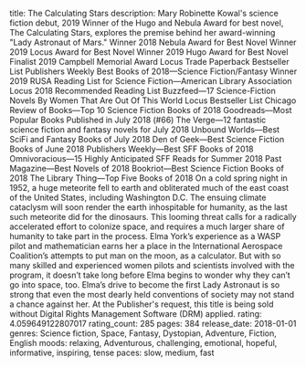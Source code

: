 title: The Calculating Stars
description: Mary Robinette Kowal's science fiction debut, 2019 Winner of the Hugo and Nebula Award for best novel, The Calculating Stars, explores the premise behind her award-winning "Lady Astronaut of Mars." Winner 2018 Nebula Award for Best Novel Winner 2019 Locus Award for Best Novel Winner 2019 Hugo Award for Best Novel Finalist 2019 Campbell Memorial Award Locus Trade Paperback Bestseller List Publishers Weekly Best Books of 2018—Science Fiction/Fantasy Winner 2019 RUSA Reading List for Science Fiction—American Library Association Locus 2018 Recommended Reading List Buzzfeed—17 Science-Fiction Novels By Women That Are Out Of This World Locus Bestseller List Chicago Review of Books—Top 10 Science Fiction Books of 2018 Goodreads—Most Popular Books Published in July 2018 (#66) The Verge—12 fantastic science fiction and fantasy novels for July 2018 Unbound Worlds—Best SciFi and Fantasy Books of July 2018 Den of Geek—Best Science Fiction Books of June 2018 Publishers Weekly—Best SFF Books of 2018 Omnivoracious—15 Highly Anticipated SFF Reads for Summer 2018 Past Magazine—Best Novels of 2018 Bookriot—Best Science Fiction Books of 2018 The Library Thing—Top Five Books of 2018 On a cold spring night in 1952, a huge meteorite fell to earth and obliterated much of the east coast of the United States, including Washington D.C. The ensuing climate cataclysm will soon render the earth inhospitable for humanity, as the last such meteorite did for the dinosaurs. This looming threat calls for a radically accelerated effort to colonize space, and requires a much larger share of humanity to take part in the process. Elma York’s experience as a WASP pilot and mathematician earns her a place in the International Aerospace Coalition’s attempts to put man on the moon, as a calculator. But with so many skilled and experienced women pilots and scientists involved with the program, it doesn’t take long before Elma begins to wonder why they can’t go into space, too. Elma’s drive to become the first Lady Astronaut is so strong that even the most dearly held conventions of society may not stand a chance against her. At the Publisher's request, this title is being sold without Digital Rights Management Software (DRM) applied.
rating: 4.059649122807017
rating_count: 285
pages: 384
release_date: 2018-01-01
genres: Science fiction, Space, Fantasy, Dystopian, Adventure, Fiction, English
moods: relaxing, Adventurous, challenging, emotional, hopeful, informative, inspiring, tense
paces: slow, medium, fast